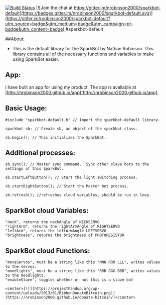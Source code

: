 [![Build Status](https://travis-ci.org/nrobinson2000/sparkbot-default.svg?branch=master)](https://travis-ci.org/nrobinson2000/sparkbot-default)
[![Join the chat at https://gitter.im/nrobinson2000/sparkbot-default](https://badges.gitter.im/nrobinson2000/sparkbot-default.svg)](https://gitter.im/nrobinson2000/sparkbot-default?utm_source=badge&utm_medium=badge&utm_campaign=pr-badge&utm_content=badge)
#sparkbot-default

##About:
* This is the default library for the SparkBot by Nathan Robinson.  This library contains all of the necessary functions and variables to make using SparkBot easier.

## App:
I have built an app for using my product.  The app is avaliable at [http://nrobinson2000.github.io/app](http://nrobinson2000.github.io/app).

## Basic Usage:
    #include "sparkbot-default.h" // Import the sparkbot-default library.

    sparkbot sb; // Create sb, an object of the sparkbot class.

    sb.begin(); // This initializes the SparkBot.

## Additional processes:  

    sb.sync(); // Master sync command.  Sync other slave bots to the settings of this SparkBot.

    sb.startLeftButton(); // Start the light switching process.

    sb.startRightButton(); // Start the Master bot process.

    sb.refresh(); //refreshes cloud variables, should be run in loop.

## SparkBot cloud Variables:

    "neck", returns the neckAngle of NECKSERVO
    "rightArm", returns the rightArmAngle of RIGHTSERVO
    "leftArm", returns the leftArmAngle LEFTSERVO
    "brightness", returns the brightness of PHOTORESISTOR

## SparkBot cloud Functions:

    "moveServos", must be a string like this "NNN RRR LLL", writes values to the servos.
    "moodlights", must be a string like this "RRR GGG BBB", writes values to the moodlights.
    "enableSlave", toggles whether or not this is a slave bot
    
    <center>[![](https://projecthandup.org/wp-content/uploads/2013/01/RibbonDonateBitcoin.png)](https://nrobinson2000.github.io/donate-bitcoin/)</center>
